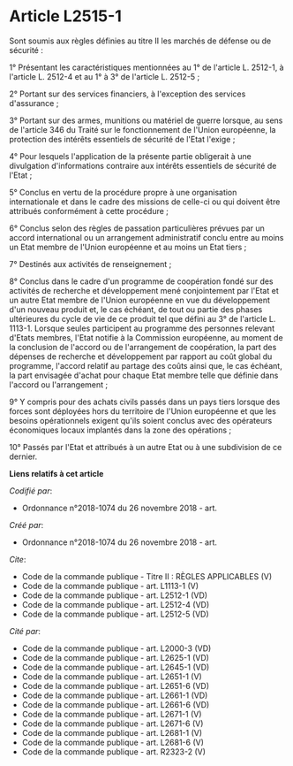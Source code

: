 # Article L2515-1

Sont soumis aux règles définies au titre II les marchés de défense ou de sécurité : 

1° Présentant les caractéristiques mentionnées au 1° de l'article L. 2512-1, à l'article L. 2512-4 et au 1° à 3° de l'article
L. 2512-5 ; 

2° Portant sur des services financiers, à l'exception des services d'assurance ; 

3° Portant sur des armes, munitions ou matériel de guerre lorsque, au sens de l'article 346 du Traité sur le fonctionnement
de l'Union européenne, la protection des intérêts essentiels de sécurité de l'Etat l'exige ; 

4° Pour lesquels l'application de la présente partie obligerait à une divulgation d'informations contraire aux intérêts
essentiels de sécurité de l'Etat ; 

5° Conclus en vertu de la procédure propre à une organisation internationale et dans le cadre des missions de celle-ci ou qui
doivent être attribués conformément à cette procédure ; 

6° Conclus selon des règles de passation particulières prévues par un accord international ou un arrangement administratif
conclu entre au moins un Etat membre de l'Union européenne et au moins un Etat tiers ; 

7° Destinés aux activités de renseignement ; 

8° Conclus dans le cadre d'un programme de coopération fondé sur des activités de recherche et développement mené
conjointement par l'Etat et un autre Etat membre de l'Union européenne en vue du développement d'un nouveau produit et, le
cas échéant, de tout ou partie des phases ultérieures du cycle de vie de ce produit tel que défini au 3° de l'article L.
1113-1. Lorsque seules participent au programme des personnes relevant d'Etats membres, l'Etat notifie à la Commission
européenne, au moment de la conclusion de l'accord ou de l'arrangement de coopération, la part des dépenses de recherche et
développement par rapport au coût global du programme, l'accord relatif au partage des coûts ainsi que, le cas échéant, la
part envisagée d'achat pour chaque Etat membre telle que définie dans l'accord ou l'arrangement ; 

9° Y compris pour des achats civils passés dans un pays tiers lorsque des forces sont déployées hors du territoire de l'Union
européenne et que les besoins opérationnels exigent qu'ils soient conclus avec des opérateurs économiques locaux implantés
dans la zone des opérations ; 

10° Passés par l'Etat et attribués à un autre Etat ou à une subdivision de ce dernier.

**Liens relatifs à cet article**

_Codifié par_:

  - Ordonnance n°2018-1074 du 26 novembre 2018 - art.

_Créé par_:

  - Ordonnance n°2018-1074 du 26 novembre 2018 - art.

_Cite_:

  - Code de la commande publique -  Titre II : RÈGLES APPLICABLES (V)
  - Code de la commande publique - art. L1113-1 (V)
  - Code de la commande publique - art. L2512-1 (VD)
  - Code de la commande publique - art. L2512-4 (VD)
  - Code de la commande publique - art. L2512-5 (VD)

_Cité par_:

  - Code de la commande publique - art. L2000-3 (VD)
  - Code de la commande publique - art. L2625-1 (VD)
  - Code de la commande publique - art. L2645-1 (VD)
  - Code de la commande publique - art. L2651-1 (V)
  - Code de la commande publique - art. L2651-6 (VD)
  - Code de la commande publique - art. L2661-1 (VD)
  - Code de la commande publique - art. L2661-6 (VD)
  - Code de la commande publique - art. L2671-1 (V)
  - Code de la commande publique - art. L2671-6 (V)
  - Code de la commande publique - art. L2681-1 (V)
  - Code de la commande publique - art. L2681-6 (V)
  - Code de la commande publique - art. R2323-2 (V)
